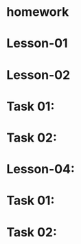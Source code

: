 # homework
# Lesson-01 

# Lesson-02 

# Task 01:

# Task 02: 

# Lesson-04:

# Task 01:

# Task 02: 


